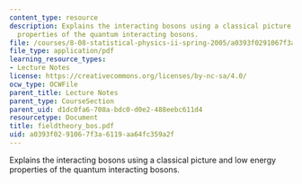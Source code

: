 ```yaml
---
content_type: resource
description: Explains the interacting bosons using a classical picture and low energy
  properties of the quantum interacting bosons.
file: /courses/8-08-statistical-physics-ii-spring-2005/a0393f0291067f3a6119aa64fc359a2f_fieldtheory_bos.pdf
file_type: application/pdf
learning_resource_types:
- Lecture Notes
license: https://creativecommons.org/licenses/by-nc-sa/4.0/
ocw_type: OCWFile
parent_title: Lecture Notes
parent_type: CourseSection
parent_uid: d1dc0fa6-708a-bdc0-d0e2-488eebc611d4
resourcetype: Document
title: fieldtheory_bos.pdf
uid: a0393f02-9106-7f3a-6119-aa64fc359a2f
---
```

Explains the interacting bosons using a classical picture and low energy properties of the quantum interacting bosons.